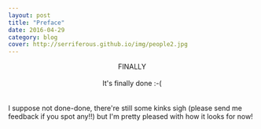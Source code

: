 ```yaml
---
layout: post
title: "Preface"
date: 2016-04-29
category: blog
cover: http://serriferous.github.io/img/people2.jpg
---
```


<center><h14>FINALLY</h14></center>
<br>

<div class="row">
<div class="col-md-8 col-md-offset-2">
<div class="row">
<div class="col-md-12">
  <center>It's finally done :-(</center>
  <br><br>
  I suppose not done-done, there're still some kinks sigh (please send me feedback if you spot any!!) but I'm pretty pleased with how it looks for now!
</div>
</div>
</div>            
</div>

